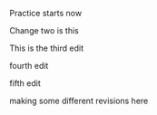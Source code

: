 Practice starts now

Change two is this


This is the third edit

fourth edit

fifth edit

making some different revisions here 
